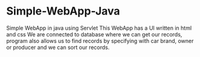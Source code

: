 # Simple-WebApp-Java
Simple WebApp in java using Servlet
This WebApp has a UI written in html and css
We are connected to database where we can get our records, program also allows us to find records by specifying with car brand, owner or producer and we can sort our records.
